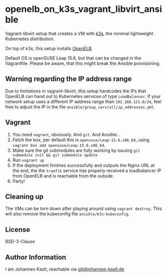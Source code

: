 # openelb_on_k3s_vagrant_libvirt_ansible

Vagrant-libvirt setup that creates a VM with [k3s](https://k3s.io/), the minimal
lightweight Kubernetes distribution.

On top of k3s, this setup installs [OpenELB](https://openelb.io/).

Default OS is openSUSE Leap 15.6, but that can be changed in the Vagrantfile.
Please be aware, that this might break the Ansible provisioning.

## Warning regarding the IP address range

Due to limitations in vagrant-libvirt, this setup hardcodes the IPs that OpenELB
can hand out to Kubernetes services of type `LoadBalancer`. If your network
setup uses a different IP address range than `192.168.121.0/24`, feel free to
adjust the IP in the file `ansible/group_vars/all/ip_addresses.yml`.

## Vagrant

1. You need `vagrant`, obviously. And `git`. And Ansible...
1. Fetch the box, per default this is `opensuse/Leap-15.6.x86_64`, using
   `vagrant box add opensuse/Leap-15.6.x86_64`.
1. Make sure the git submodules are fully working by issuing
   `git submodule init && git submodule update`
1. Run `vagrant up`
1. If the deployment finishes successfully and outputs the Nginx URL at the end,
   the the `traefik` service has properly received a loadbalancer IP from
   OpenELB and is reachable from the outside.
1. Party!

## Cleaning up

The VMs can be torn down after playing around using `vagrant destroy`. This will
also remove the kubeconfig file `ansible/k3s-kubeconfig`.

## License

BSD-3-Clause

## Author Information

I am Johannes Kastl, reachable via git@johannes-kastl.de
